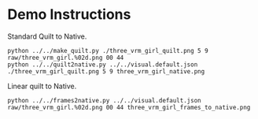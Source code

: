# Demo Instructions

Standard Quilt to Native.

```
python ../../make_quilt.py ./three_vrm_girl_quilt.png 5 9 raw/three_vrm_girl.%02d.png 00 44
python ../../quilt2native.py ../../visual.default.json  ./three_vrm_girl_quilt.png 5 9 three_vrm_girl_native.png
```

Linear quilt to Native.

```
python ../../frames2native.py ../../visual.default.json raw/three_vrm_girl.%02d.png 00 44 three_vrm_girl_frames_to_native.png
```